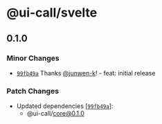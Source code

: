 # @ui-call/svelte

## 0.1.0

### Minor Changes

- [`99fb49a`](https://github.com/junwen-k/ui-call/commit/99fb49a9e30db94f9e3f30e737bce5d4d83756e6) Thanks [@junwen-k](https://github.com/junwen-k)! - feat: initial release

### Patch Changes

- Updated dependencies [[`99fb49a`](https://github.com/junwen-k/ui-call/commit/99fb49a9e30db94f9e3f30e737bce5d4d83756e6)]:
  - @ui-call/core@0.1.0
